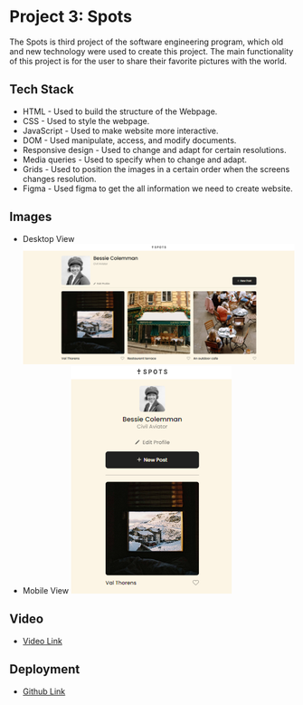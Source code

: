 # Project 3: Spots

The Spots is third project of the software engineering program, which old and new technology were used to create this project. The main functionality of this project is for the user to share their favorite pictures with the world.

## Tech Stack

- HTML -
  Used to build the structure of the Webpage.
- CSS -
  Used to style the webpage.
- JavaScript -
  Used to make website more interactive.
- DOM -
  Used manipulate, access, and modify documents.
- Responsive design -
  Used to change and adapt for certain resolutions.
- Media queries -
  Used to specify when to change and adapt.
- Grids -
  Used to position the images in a certain order when the screens changes resolution.
- Figma -
  Used figma to get the all information we need to create website.

## Images

- Desktop View
  ![alt text](./src/images/Desktop.png)
- Mobile View
  ![alt text](./src/images/Mobile.png)

## Video

- [Video Link](https://drive.google.com/file/d/1VRlU3AXVviHgnLy8YwwConuk-aN7ZCOd/view?usp=sharing)

## Deployment

- [Github Link](https://mdhamdan-13.github.io/se_project_spots/)

